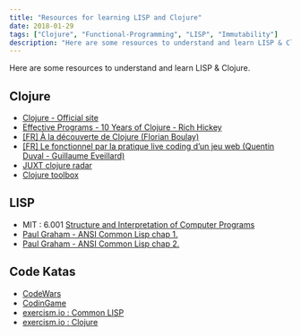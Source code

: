 ```yaml
---
title: "Resources for learning LISP and Clojure"
date: 2018-01-29
tags: ["Clojure", "Functional-Programming", "LISP", "Immutability"]
description: "Here are some resources to understand and learn LISP & Clojure."
---
```


Here are some resources to understand and learn LISP & Clojure.

## Clojure

- [Clojure - Official site](https://clojure.org/)
- [Effective Programs - 10 Years of Clojure - Rich Hickey](https://www.youtube.com/watch?v=2V1FtfBDsLU)
- [[FR] À la découverte de Clojure (Florian Boulay)](https://www.youtube.com/watch?v=z_KWmzs-j70)
- [[FR] Le fonctionnel par la pratique live coding d’un jeu web (Quentin Duval - Guillaume Eveillard)](https://www.youtube.com/watch?v=qXMFq3YOHko)
- [JUXT clojure radar](http://juxt.pro/radar.html)
- [Clojure toolbox](https://www.clojure-toolbox.com/)

## LISP

- MIT : 6.001 [Structure and Interpretation of Computer Programs](https://ocw.mit.edu/courses/electrical-engineering-and-computer-science/6-001-structure-and-interpretation-of-computer-programs-spring-2005/)
- [Paul Graham - ANSI Common Lisp chap 1.](https://sep.yimg.com/ty/cdn/paulgraham/acl1.txt)
- [Paul Graham - ANSI Common Lisp chap 2.](https://sep.yimg.com/ty/cdn/paulgraham/acl2.txt)

## Code Katas

- [CodeWars](https://www.codewars.com/)
- [CodinGame](https://www.codingame.com/training)
- [exercism.io : Common LISP](http://exercism.io/languages/common-lisp/about)
- [exercism.io : Clojure](http://exercism.io/languages/clojure/about)
